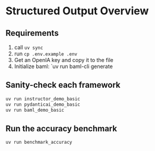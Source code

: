 # Structured Output Overview

## Requirements

1. call `uv sync`
2. run `cp .env.example .env`
3. Get an OpenIA key and copy it to the file
4. Initialize baml: `uv run baml-cli generate

## Sanity-check each framework

```bash
uv run instructor_demo_basic
uv run pydanticai_demo_basic
uv run baml_demo_basic
```

## Run the accuracy benchmark

```basg
uv run benchmark_accuracy
```